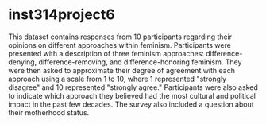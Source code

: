 # inst314project6

This dataset contains responses from 10 participants regarding their opinions on different approaches within feminism. Participants were presented with a description of three feminism approaches: difference-denying, difference-removing, and difference-honoring feminism. They were then asked to approximate their degree of agreement with each approach using a scale from 1 to 10, where 1 represented "strongly disagree" and 10 represented "strongly agree." Participants were also asked to indicate which approach they believed had the most cultural and political impact in the past few decades. The survey also included a question about their motherhood status.
